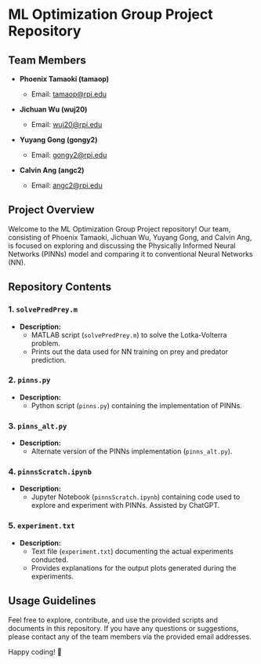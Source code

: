 # ML Optimization Group Project Repository

## Team Members
- **Phoenix Tamaoki (tamaop)**
  - Email: tamaop@rpi.edu

- **Jichuan Wu (wuj20)**
  - Email: wuj20@rpi.edu

- **Yuyang Gong (gongy2)**
  - Email: gongy2@rpi.edu

- **Calvin Ang (angc2)**
  - Email: angc2@rpi.edu

## Project Overview

Welcome to the ML Optimization Group Project repository! Our team, consisting of Phoenix Tamaoki, Jichuan Wu, Yuyang Gong, and Calvin Ang, is focused on exploring and discussing the Physically Informed Neural Networks (PINNs) model and comparing it to conventional Neural Networks (NN).

## Repository Contents

### 1. `solvePredPrey.m`

- **Description:**
  - MATLAB script (`solvePredPrey.m`) to solve the Lotka-Volterra problem.
  - Prints out the data used for NN training on prey and predator prediction.

### 2. `pinns.py`

- **Description:**
  - Python script (`pinns.py`) containing the implementation of PINNs.

### 3. `pinns_alt.py`

- **Description:**
  - Alternate version of the PINNs implementation (`pinns_alt.py`).

### 4. `pinnsScratch.ipynb`

- **Description:**
  - Jupyter Notebook (`pinnsScratch.ipynb`) containing code used to explore and experiment with PINNs. Assisted by ChatGPT.

### 5. `experiment.txt`

- **Description:**
  - Text file (`experiment.txt`) documenting the actual experiments conducted.
  - Provides explanations for the output plots generated during the experiments.

## Usage Guidelines

Feel free to explore, contribute, and use the provided scripts and documents in this repository. If you have any questions or suggestions, please contact any of the team members via the provided email addresses.

Happy coding! 🚀
